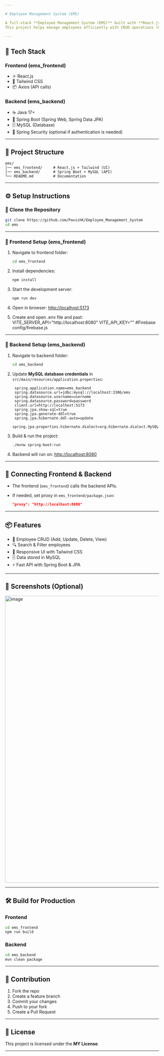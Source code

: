 ```yaml
---

# Employee Management System (EMS)

A full-stack **Employee Management System (EMS)** built with **React.js, Tailwind CSS, Spring Boot, and MySQL**.
This project helps manage employees efficiently with CRUD operations (Create, Read, Update, Delete).

---
```


## 🚀 Tech Stack

### **Frontend (ems\_frontend)**

* ⚛️ React.js
* 🎨 Tailwind CSS
* 📦 Axios (API calls)

### **Backend (ems\_backend)**

* ☕ Java 17+
* 🚀 Spring Boot (Spring Web, Spring Data JPA)
* 🗄️ MySQL (Database)
* 🔑 Spring Security (optional if authentication is needed)

---

## 📂 Project Structure

```
ems/
│── ems_frontend/     # React.js + Tailwind (UI)
│── ems_backend/      # Spring Boot + MySQL (API)
└── README.md         # Documentation
```

---

## ⚙️ Setup Instructions

### 🔹 Clone the Repository

```bash
git clone https://github.com/PavishK/Employee_Management_System
cd ems
```

---

### 🔹 Frontend Setup (ems\_frontend)

1. Navigate to frontend folder:

   ```bash
   cd ems_frontend
   ```
2. Install dependencies:

   ```bash
   npm install
   ```
3. Start the development server:

   ```bash
   npm run dev
   ```
4. Open in browser: [http://localhost:5173](http://localhost:5173)

5. Create and open .env file and past: 
   VITE_SERVER_API="http://localhost:8080"
   VITE_API_KEY="" #Firebase config/firebase.js

---

### 🔹 Backend Setup (ems\_backend)

1. Navigate to backend folder:

   ```bash
   cd ems_backend
   ```
2. Update **MySQL database credentials** in `src/main/resources/application.properties`:

   ```properties
    spring.application.name=ems_backend
    spring.datasource.url=jdbc:mysql://localhost:3306/ems
    spring.datasource.username=username
    spring.datasource.password=password
    client.url=http://localhost:5173
    spring.jpa.show-sql=true
    spring.jpa.generate-ddl=true
    spring.jpa.hibernate.ddl-auto=update
    spring.jpa.properties.hibernate.dialect=org.hibernate.dialect.MySQLDialect
   ```
3. Build & run the project:

   ```bash
   ./mvnw spring-boot:run
   ```
4. Backend will run on: [http://localhost:8080](http://localhost:8080)

---

## 🔗 Connecting Frontend & Backend

* The frontend (`ems_frontend`) calls the backend APIs.
* If needed, set proxy in `ems_frontend/package.json`:

  ```json
  "proxy": "http://localhost:8080"
  ```

---

## 📦 Features

* 👤 Employee CRUD (Add, Update, Delete, View)
* 🔍 Search & Filter employees
* 🎨 Responsive UI with Tailwind CSS
* 🗄️ Data stored in MySQL
* ⚡ Fast API with Spring Boot & JPA

---

## 📸 Screenshots (Optional)

<img width="1900" height="936" alt="image" src="https://github.com/user-attachments/assets/3764d953-efcf-46c2-a866-5f6a6daf4361" />


---

## 🛠️ Build for Production

### Frontend

```bash
cd ems_frontend
npm run build
```

### Backend

```bash
cd ems_backend
mvn clean package
```

---

## 🤝 Contribution

1. Fork the repo
2. Create a feature branch
3. Commit your changes
4. Push to your fork
5. Create a Pull Request

---

## 📜 License

This project is licensed under the **MY License**.

---
